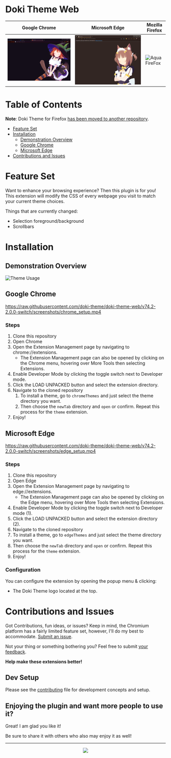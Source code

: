 # Doki Theme Web
| Google Chrome                                                   | Microsoft Edge                                          | Mozilla Firefox                                                   |
|-----------------------------------------------------------------|---------------------------------------------------------|-------------------------------------------------------------------|
| ![Yotsuba Chrome](./screenshots/backgrounds/yotsuba_chrome.png) | ![Azuki Edge](./screenshots/backgrounds/azuki_edge.png) | ![Aqua FireFox](./screenshots/backgrounds/firefox_background.png) |

# Table of Contents

**Note**: Doki Theme for Firefox [has been moved to another repository](https://github.com/doki-theme/doki-theme-firefox).

- [Feature Set](#feature-set)
- [Installation](#installation)
  - [Demonstration Overview](#demonstration-overview)
  - [Google Chrome](#google-chrome)
  - [Microsoft Edge](#microsoft-edge)
- [Contributions and Issues](#contributions-and-issues)

    
# Feature Set

Want to enhance your browsing experience? Then this plugin is for you! This extension will modify 
the CSS of every webpage you visit to match your current theme choices.

Things that are currently changed:
- Selection foreground/background
- Scrollbars

# Installation
## Demonstration Overview
![Theme Usage](./screenshots/chrome_usage.gif)

## Google Chrome

https://raw.githubusercontent.com/doki-theme/doki-theme-web/v74.2-2.0.0-switch/screenshots/chrome_setup.mp4

### Steps
1. Clone this repository
1. Open Chrome
1. Open the Extension Management page by navigating to chrome://extensions.
    - The Extension Management page can also be opened by clicking on the Chrome menu, hovering over More Tools then selecting Extensions.
1. Enable Developer Mode by clicking the toggle switch next to Developer mode.
1. Click the LOAD UNPACKED button and select the extension directory.
1. Navigate to the cloned repository
    1. To install a theme, go to `chromeThemes` and just select the theme directory you want.
    1. Then choose the `newTab` directory and `open` or confirm. Repeat this process for the `theme` extension.
1. Enjoy!

## Microsoft Edge

https://raw.githubusercontent.com/doki-theme/doki-theme-web/v74.2-2.0.0-switch/screenshots/edge_setup.mp4

### Steps
1. Clone this repository
2. Open Edge
3. Open the Extension Management page by navigating to edge://extensions.
    - The Extension Management page can also be opened by clicking on the Edge menu, hovering over More Tools then selecting Extensions.
4. Enable Developer Mode by clicking the toggle switch next to Developer mode (1).
5. Click the LOAD UNPACKED button and select the extension directory (2).
6. Navigate to the cloned repository
  1. To install a theme, go to `edgeThemes` and just select the theme directory you want.
  1. Then choose the `newTab` directory and `open` or confirm. Repeat this process for the `theme` extension.
7. Enjoy!

### Configuration

You can configure the extension by opening the popup menu & clicking:
- The Doki Theme logo located at the top.


# Contributions and Issues

Got Contributions, fun ideas, or issues? Keep in mind, the Chromium platform has a fairly 
limited feature set, however, I'll do my best to accommodate. [Submit an issue](https://github.com/doki-theme/doki-theme-web/issues/new).  

Not your thing or something bothering you? Feel free to submit [your feedback](https://github.com/doki-theme/doki-theme-web/issues/new).

**Help make these extensions better!**

## Dev Setup
Please see the [contributing](./CONTRIBUTING.md) file for development concepts and setup.

## Enjoying the plugin and want more people to use it?
Great! I am glad you like it!

Be sure to share it with others who also may enjoy it as well!

---
<div align="center">
    <img src="https://doki.assets.unthrottled.io/misc/logo.svg" ></img>
</div>
